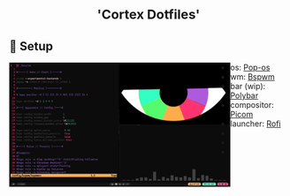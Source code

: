 <h1 align="center"><small>
'Cortex Dotfiles'
</small></h1>

## 🧠 Setup
<img src="IMAGES/rice.png" align="left" width="400">

- os: [Pop-os](https://pop.system76.com/)
- wm: [Bspwm](https://github.com/baskerville/bspwm)
- bar (wip): [Polybar](https://github.com/polybar/polybar)
- compositor: [Picom](https://github.com/yshui/picom)
- launcher: [Rofi](https://github.com/davatorium/rofi)
- 
- 
- 